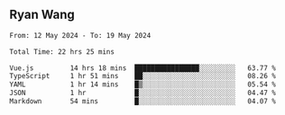## Ryan Wang

<!--START_SECTION:waka-->

```txt
From: 12 May 2024 - To: 19 May 2024

Total Time: 22 hrs 25 mins

Vue.js         14 hrs 18 mins  ████████████████░░░░░░░░░   63.77 %
TypeScript     1 hr 51 mins    ██░░░░░░░░░░░░░░░░░░░░░░░   08.26 %
YAML           1 hr 14 mins    █▒░░░░░░░░░░░░░░░░░░░░░░░   05.54 %
JSON           1 hr            █░░░░░░░░░░░░░░░░░░░░░░░░   04.47 %
Markdown       54 mins         █░░░░░░░░░░░░░░░░░░░░░░░░   04.07 %
```

<!--END_SECTION:waka-->
